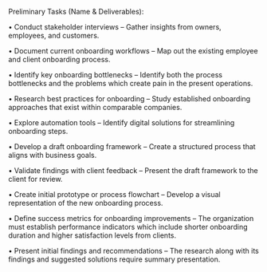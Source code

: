 Preliminary Tasks (Name & Deliverables):

•	Conduct stakeholder interviews – Gather insights from owners, employees, and customers.

•	Document current onboarding workflows – Map out the existing employee and client onboarding process.

•	Identify key onboarding bottlenecks – Identify both the process bottlenecks and the problems which create pain in 
the present operations.

•	Research best practices for onboarding – Study established onboarding approaches that exist within comparable 
companies.

•	Explore automation tools – Identify digital solutions for streamlining onboarding steps.

•	Develop a draft onboarding framework – Create a structured process that aligns with business goals.

•	Validate findings with client feedback – Present the draft framework to the client for review.

•	Create initial prototype or process flowchart – Develop a visual representation of the new onboarding process.

•	Define success metrics for onboarding improvements – The organization must establish performance indicators which 
include shorter onboarding duration and higher satisfaction levels from clients.

•	Present initial findings and recommendations – The research along with its findings and suggested solutions 
require summary presentation.
